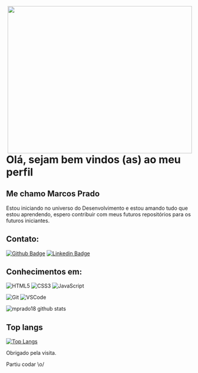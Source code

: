 <img align="right" width="500" height="400" src="https://miro.medium.com/max/1000/1*dxbvVHJkUh5HagZ7HI0nFw.gif">
 
# Olá, sejam bem vindos (as) ao meu perfil
 
## Me chamo Marcos Prado
 
Estou iniciando no universo do Desenvolvimento e estou amando tudo que estou aprendendo, espero contribuir com meus futuros repositórios para os futuros iniciantes.
 
 
## Contato:
[![Github Badge](https://img.shields.io/badge/-Github-000?style=flat-square&logo=Github&logoColor=white&link=https://github.com/Mprado18?tab=repositories)](https://github.com/Mprado18?tab=repositories)
[![Linkedin Badge](https://img.shields.io/badge/-LinkedIn-blue?style=flat-square&logo=Linkedin&logoColor=white&link=https://www.linkedin.com/in/mprado18/)](https://www.linkedin.com/in/mprado18/)
 
 ## Conhecimentos em:
![HTML5](https://img.shields.io/badge/-HTML5-E34F26?style=flat-square&logo=html5&logoColor=white)
![CSS3](https://img.shields.io/badge/-CSS3-549FDE?style=flat-square&logo=css3&logoColor=white)
![JavaScript](https://img.shields.io/badge/-JavaScript-F7B93E?style=flat-square&logo=javascript&logoColor=fff)

![Git](https://img.shields.io/badge/-Git-F05032?style=flat-square&logo=git&logoColor=white)
![VSCode](https://img.shields.io/badge/-VSCode-0085D1?style=flat-square&logo=visual-studio-code&logoColor=white)
 
![mprado18 github stats](https://github-readme-stats.vercel.app/api/?username=mprado18&show_icons=true&title_color=0000FF&icon_color=0000FF&text_color=FFFFFF&bg_color=151515)
 
## Top langs

[![Top Langs](https://github-readme-stats.vercel.app/api/top-langs/?username=Mprado18&show_icons=true&title_color=0000FF&icon_color=0000FF&text_color=FFFFFF&bg_color=151515)](https://github.com/mprado18/github-readme-stats)
 
Obrigado pela visita. 
 
Partiu codar \o/

